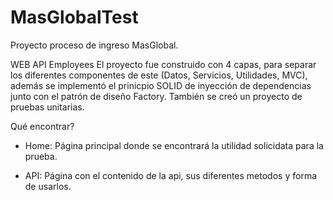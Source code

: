 # MasGlobalTest
Proyecto proceso de ingreso MasGlobal.

WEB API Employees 
El proyecto fue construido con 4 capas, para separar los diferentes componentes de este (Datos, Servicios, Utilidades, MVC), además se implementó el prinicpio SOLID de inyección de dependencias junto con el patrón de diseño Factory. También se creó un proyecto de pruebas unitarias.

Qué encontrar?

* Home: Página principal donde se encontrará la utilidad solicidata para la prueba.

* API: Página con el contenido de la api, sus diferentes metodos y forma de usarlos.


